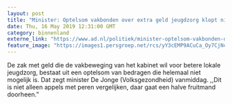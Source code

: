 ```yaml
---
layout: post
title: "Minister: Optelsom vakbonden over extra geld jeugdzorg klopt niet"
date: Thu, 16 May 2019 12:31:00 GMT
category: binnenland
externe_link: "https://www.ad.nl/politiek/minister-optelsom-vakbonden-over-extra-geld-jeugdzorg-klopt-niet~a0f48c87/"
feature_image: "https://images1.persgroep.net/rcs/yY3cEMP9ACuCa_Oy7CjNcRPZrDc/diocontent/144782488/_fitwidth/400/?appId=21791a8992982cd8da851550a453bd7f&quality=0.7"
---
```


De zak met geld die de vakbeweging van het kabinet wil voor betere lokale jeugdzorg, bestaat uit een optelsom van bedragen die helemaal niet mogelijk is. Dat zegt minister De Jonge (Volksgezondheid) vanmiddag. ,,Dit is niet alleen appels met peren vergelijken, daar gaat een halve fruitmand doorheen.”
